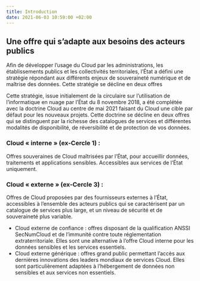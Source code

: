 ```yaml
---
title: Introduction
date: 2021-06-03 10:59:00 +02:00
---
```


## Une offre qui s’adapte aux besoins des acteurs publics
Afin de développer l’usage du Cloud par les administrations, les établissements publics et les collectivités territoriales, l’État a défini une stratégie répondant aux différents enjeux de souveraineté numérique et de maîtrise des données. Cette stratégie se décline en deux offres 

Cette stratégie, issue initialement de la circulaire sur l’utilisation de l’informatique en nuage par l’État du 8 novembre 2018, a été complétée avec la doctrine Cloud au centre de mai 2021 faisant du Cloud une cible par défaut pour les nouveaux projets. Cette doctrine se décline en deux offres qui se distinguent par la richesse des catalogues de services et différentes modalités de disponibilité, de réversibilité et de protection de vos données.

### Cloud « interne » (ex-Cercle 1) :
Offres souveraines de Cloud maîtrisées par l’État, pour accueillir données, traitements et applications sensibles. Accessibles aux services de l’État uniquement.

### Cloud « externe » (ex-Cercle 3) :
Offres de Cloud proposées par des fournisseurs externes à l’État, accessibles à l’ensemble des acteurs publics qui se caractérisent par un catalogue de services plus large, et un niveau de sécurité et de souveraineté plus variable.
* Cloud externe de confiance : offres disposant de la qualification ANSSI SecNumCloud et de l’immunité contre toute réglementation extraterritoriale. Elles sont une alternative à l’offre Cloud interne pour les données sensibles et les services essentiels.
* Cloud externe générique : offres grand public permettant l’accès aux dernières innovations des leaders mondiaux de services Cloud. Elles sont particulièrement adaptées à l’hébergement de données non sensibles et aux services non essentiels.
